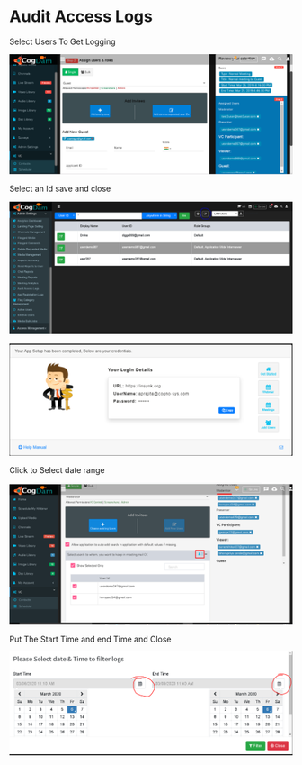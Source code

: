 # Audit Access Logs

Select Users To Get Logging

![](../.gitbook/assets/image%20%28118%29.png)

Select an Id save and close

![](../.gitbook/assets/image%20%28233%29.png)

![](../.gitbook/assets/image%20%28283%29.png)

Click to Select date range

![](../.gitbook/assets/image%20%28170%29.png)

Put The Start Time and end Time and Close

![](../.gitbook/assets/image%20%28227%29.png)

